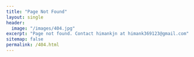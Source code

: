 ```yaml
---
title: "Page Not Found"
layout: single
header:
  image: "/images/404.jpg"
excerpt: "Page not found. Contact himankjn at himank369123@gmail.com"
sitemap: false
permalink: /404.html
---
```


<script type="text/javascript">
  var GOOG_FIXURL_LANG = 'en';
  var GOOG_FIXURL_SITE = '{{ site.url }}'
</script>
<script type="text/javascript"
  src="//linkhelp.clients.google.com/tbproxy/lh/wm/fixurl.js">
</script>
